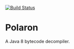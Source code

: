 [![Build Status](https://travis-ci.org/tambry/Polaron.svg)](https://travis-ci.org/tambry/Polaron)

# Polaron
A Java 8 bytecode decompiler.

